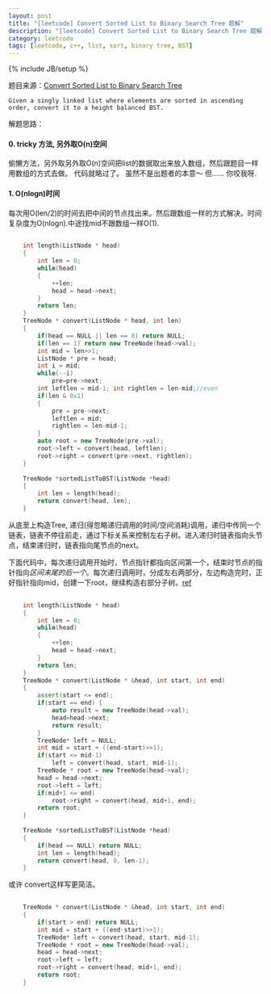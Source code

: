 ```yaml
---
layout: post
title: "[leetcode] Convert Sorted List to Binary Search Tree 题解"
description: "[leetcode] Convert Sorted List to Binary Search Tree 题解"
category: leetcode 
tags: [leetcode, c++, list, sort, binary tree, BST]
---
```

{% include JB/setup %}


题目来源：[Convert Sorted List to Binary Search Tree](https://oj.leetcode.com/problems/convert-sorted-list-to-binary-search-tree/)

>
	Given a singly linked list where elements are sorted in ascending order, convert it to a height balanced BST.

解题思路：

#### 0. tricky 方法, 另外取O(n)空间

偷懒方法，另外取另外取O(n)空间把list的数据取出来放入数组，然后跟[](./convert-sorted-array-to-binary-search-tree.html)题目一样用数组的方式去做。
代码就略过了。
虽然不是出题者的本意～ 但...... 你咬我呀.

#### 1. O(nlogn)时间

每次用O(len/2)的时间去把中间的节点找出来。然后跟数组一样的方式解决。时间复杂度为O(nlogn).中途找mid不跟数组一样O(1).

```cpp
	
	int length(ListNode * head)
    {
        int len = 0;
        while(head)
        {
            ++len; 
            head = head->next;
        }
        return len;
    }
    TreeNode * convert(ListNode * head, int len)
    {
        if(head == NULL || len == 0) return NULL;
        if(len == 1) return new TreeNode(head->val);
        int mid = len>>1;
        ListNode * pre = head;
        int i = mid;
        while(--i)
            pre=pre->next;
        int leftlen = mid-1; int rightlen = len-mid;//even
        if(len & 0x1)
        {
            pre = pre->next;
            leftlen = mid;
            rightlen = len-mid-1;
        }   
        auto root = new TreeNode(pre->val);
        root->left = convert(head, leftlen);
        root->right = convert(pre->next, rightlen);
    }
    
    TreeNode *sortedListToBST(ListNode *head) 
    {
        int len = length(head);
        return convert(head, len);
    }
```

从底至上构造Tree, 递归(得忽略递归调用的时间/空间消耗)调用，递归中传同一个链表，链表不停往前走，通过下标关系来控制左右子树。进入递归时链表指向头节点，结束递归时，链表指向尾节点的next。

下面代码中，每次递归调用开始时，节点指针都指向区间第一个，结束时节点的指针指向*区间末尾的后一个*。每次递归调用时，分成左右两部分，左边构造完时，正好指针指向mid，创建一下root，继续构造右部分子树。[ref](http://www.cnblogs.com/lautsie/p/3346581.html)

```cpp
	
	int length(ListNode * head)
    {
        int len = 0;
        while(head)
        {
            ++len; 
            head = head->next;
        }
        return len;
    }
    TreeNode * convert(ListNode * &head, int start, int end)
    {
        assert(start <= end);
        if(start == end) {
            auto result = new TreeNode(head->val); 
            head=head->next;
            return result;
        }
        TreeNode* left = NULL;
        int mid = start + ((end-start)>>1);
        if(start <= mid-1)
            left = convert(head, start, mid-1);
        TreeNode * root = new TreeNode(head->val);
        head = head->next;
        root->left = left;
        if(mid+1 <= end)
            root->right = convert(head, mid+1, end);
        return root;
    }
    
    TreeNode *sortedListToBST(ListNode *head) 
    {
        if(head == NULL) return NULL;
        int len = length(head);
        return convert(head, 0, len-1);
    }
```

或许 convert这样写更简洁。

```cpp
	
	TreeNode * convert(ListNode * &head, int start, int end)
    {
        if(start > end) return NULL;
        int mid = start + ((end-start)>>1);
        TreeNode* left = convert(head, start, mid-1);
        TreeNode * root = new TreeNode(head->val);
        head = head->next;
        root->left = left;
        root->right = convert(head, mid+1, end);
        return root;
    }
```
